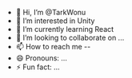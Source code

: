 - 👋 Hi, I’m @TarkWonu
- 👀 I’m interested in Unity
- 🌱 I’m currently learning React
- 💞️ I’m looking to collaborate on ...
- 📫 How to reach me --
- 😄 Pronouns: ...
- ⚡ Fun fact: ...

<!---
TarkWonu/TarkWonu is a ✨ special ✨ repository because its `README.md` (this file) appears on your GitHub profile.
You can click the Preview link to take a look at your changes.
--->
